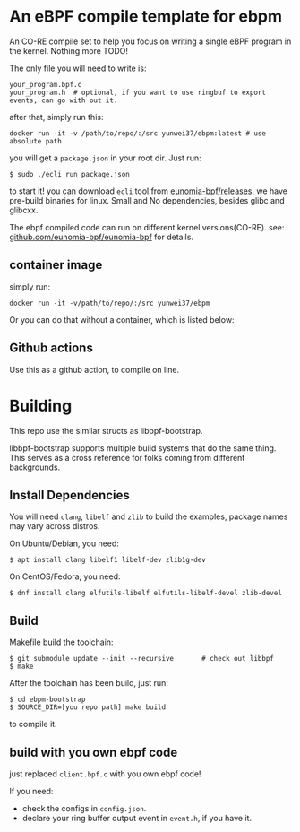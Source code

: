 # An eBPF compile template for ebpm

An CO-RE compile set to help you focus on writing a single eBPF program in the kernel. Nothing more TODO!

The only file you will need to write is:

```console
your_program.bpf.c
your_program.h  # optional, if you want to use ringbuf to export events, can go with out it.
```

after that, simply run this:

```console
docker run -it -v /path/to/repo/:/src yunwei37/ebpm:latest # use absolute path
```

you will get a `package.json` in your root dir. Just run:

```console
$ sudo ./ecli run package.json
```

to start it! you can download `ecli` tool from [eunomia-bpf/releases](https://github.com/eunomia-bpf/eunomia-bpf/releases), we have pre-build binaries for linux. Small and No dependencies, besides glibc and glibcxx.

The ebpf compiled code can run on different kernel versions(CO-RE).
see: [github.com/eunomia-bpf/eunomia-bpf](https://github.com/eunomia-bpf/eunomia-bpf) for details.

## container image

simply run:

```console
docker run -it -v/path/to/repo/:/src yunwei37/ebpm
```

Or you can do that without a container, which is listed below:

## Github actions

Use this as a github action, to compile on line.

# Building

This repo use the similar structs as libbpf-bootstrap.

libbpf-bootstrap supports multiple build systems that do the same thing.
This serves as a cross reference for folks coming from different backgrounds.

## Install Dependencies

You will need `clang`, `libelf` and `zlib` to build the examples, package names may vary across distros.

On Ubuntu/Debian, you need:
```shell
$ apt install clang libelf1 libelf-dev zlib1g-dev
```

On CentOS/Fedora, you need:

```console
$ dnf install clang elfutils-libelf elfutils-libelf-devel zlib-devel
```

## Build

Makefile build the toolchain:

```console
$ git submodule update --init --recursive       # check out libbpf
$ make
```

After the toolchain has been build, just run:

```console
$ cd ebpm-bootstrap
$ SOURCE_DIR=[you repo path] make build
```

to compile it.

## build with you own ebpf code

just replaced `client.bpf.c` with you own ebpf code!

If you need:
- check the configs in `config.json`.
- declare your ring buffer output event in `event.h`, if you have it.
